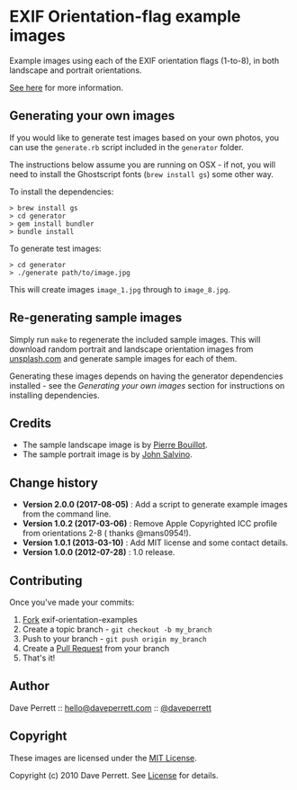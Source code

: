 EXIF Orientation-flag example images
====================================

Example images using each of the EXIF orientation flags (1-to-8), in both landscape and portrait
orientations.

[See here](http://www.daveperrett.com/articles/2012/07/28/exif-orientation-handling-is-a-ghetto/)
for more information.


Generating your own images
--------------------------

If you would like to generate test images based on your own photos, you can use the `generate.rb`
script included in the `generator` folder.

The instructions below assume you are running on OSX - if not, you will need to install the
Ghostscript fonts (`brew install gs`) some other way.

To install the dependencies:

```
> brew install gs
> cd generator
> gem install bundler
> bundle install
```

To generate test images:

```
> cd generator
> ./generate path/to/image.jpg
```

This will create images `image_1.jpg` through to `image_8.jpg`.


Re-generating sample images
---------------------------

Simply run `make` to regenerate the included sample images. This will download random portrait and
landscape orientation images from [unsplash.com](https://unsplash.com/) and generate sample images
for each of them.

Generating these images depends on having the generator dependencies installed - see the *Generating
your own images* section for instructions on installing dependencies.


Credits
-------

* The sample landscape image is by [Pierre Bouillot](https://unsplash.com/photos/v15iOM6pWgI).
* The sample portrait image is by [John Salvino](https://unsplash.com/photos/1PPpwrTNkJI).

Change history
--------------

* **Version 2.0.0 (2017-08-05)** : Add a script to generate example images from the command line.
* **Version 1.0.2 (2017-03-06)** : Remove Apple Copyrighted ICC profile from orientations 2-8 (
  thanks @mans0954!).
* **Version 1.0.1 (2013-03-10)** : Add MIT license and some contact details.
* **Version 1.0.0 (2012-07-28)** : 1.0 release.

Contributing
------------

Once you've made your commits:

1. [Fork](http://help.github.com/fork-a-repo/) exif-orientation-examples
2. Create a topic branch - `git checkout -b my_branch`
3. Push to your branch - `git push origin my_branch`
4. Create a [Pull Request](http://help.github.com/pull-requests/) from your branch
5. That's it!

Author
------

Dave Perrett :: hello@daveperrett.com :: [@daveperrett](http://twitter.com/daveperrett)


Copyright
---------

These images are licensed under the [MIT License](http://opensource.org/licenses/MIT).

Copyright (c) 2010 Dave Perrett.
See [License](https://github.com/recurser/exif-orientation-examples/blob/master/LICENSE) for
details.
